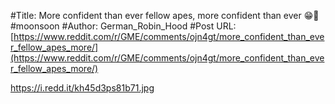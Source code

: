 #Title: More confident than ever fellow apes, more confident than ever 😁🚀 #moonsoon
#Author: German_Robin_Hood
#Post URL: [https://www.reddit.com/r/GME/comments/ojn4gt/more_confident_than_ever_fellow_apes_more/](https://www.reddit.com/r/GME/comments/ojn4gt/more_confident_than_ever_fellow_apes_more/)


https://i.redd.it/kh45d3ps81b71.jpg